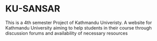 # KU-SANSAR

This is a 4th semester Project of Kathmandu Univeristy. 
A website for Kathmandu University aiming to help students in their course through discussion forums and availability of necessary resources 
